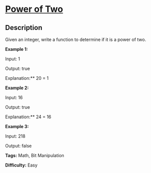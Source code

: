 # [Power of Two][title]

## Description

Given an integer, write a function to determine if it is a power of two.

**Example 1:**

    
    

Input: 1

Output: true 

Explanation:** 20 = 1

    

**Example 2:**

    
    

Input: 16

Output: true

Explanation:** 24 = 16

**Example 3:**

    
    

Input: 218

Output: false


**Tags:** Math, Bit Manipulation

**Difficulty:** Easy

[title]: https://leetcode.com/problems/power-of-two
